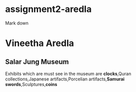 # assignment2-aredla
Mark down
<h1>Vineetha Aredla </h1>
<h2>Salar Jung Museum</h2>
<p>Exhibits which are must see in the museum are <strong>clocks</strong>,Quran collections,Japanese artifacts,Porcelian artifacts,<strong>Samurai swords</strong>,Sculptures,<strong>coins</strong></p>